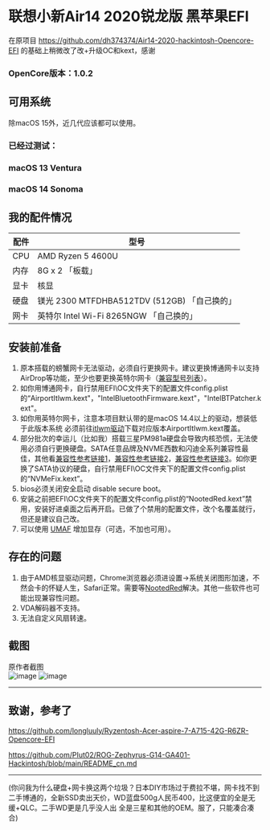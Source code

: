 # **联想小新Air14 2020锐龙版 黑苹果EFI**

在原项目 https://github.com/dh374374/Air14-2020-hackintosh-Opencore-EFI 的基础上稍微改了改+升级OC和kext，感谢  
### OpenCore版本：1.0.2

## 可用系统

除macOS 15外，近几代应该都可以使用。  
### 已经过测试：
### macOS 13 Ventura
### macOS 14 Sonoma

## **我的配件情况**

| 配件 | 型号 |
| --- | --- |
| CPU | AMD Ryzen 5 4600U |
| 内存 | 8G x 2 「板载」 |
| 显卡 | 核显 |
| 硬盘 | 镁光 2300 MTFDHBA512TDV (512GB) 「自己换的」 |
| 网卡 | 英特尔 Intel Wi-Fi 8265NGW 「自己换的」 |

## **安装前准备**

1. 原本搭载的螃蟹网卡无法驱动，必须自行更换网卡。建议更换博通网卡以支持AirDrop等功能，至少也要更换英特尔网卡（[兼容型号列表](https://openintelwireless.github.io/itlwm/Compat)）。
2. 如你用博通网卡，自行禁用EFI\OC文件夹下的配置文件config.plist的“AirportItlwm.kext"，"IntelBluetoothFirmware.kext"，"IntelBTPatcher.kext"。
3. 如你用英特尔网卡，注意本项目默认带的是macOS 14.4以上的驱动，想装低于此版本系统 必须前往[itlwm驱动](https://github.com/OpenIntelWireless/itlwm)下载对应版本AirportItlwm.kext覆盖。
4. 部分批次的幸运儿（比如我）搭载三星PM981a硬盘会导致内核恐慌，无法使用必须自行更换硬盘。SATA任意品牌及NVME西数和闪迪全系列兼容性最佳，其他看[兼容性参考链接1](https://apple.sqlsec.com/1-%E5%9F%BA%E7%A1%80%E7%9F%A5%E8%AF%86/1-2/#_2)，[兼容性参考链接2](https://macoshome.com/hackintosh/hcourse/2476.html)，[兼容性参考链接3](https://heipg.cn/tutorial/diy-hackintosh-2020.html)。如你更换了SATA协议的硬盘，自行禁用EFI\OC文件夹下的配置文件config.plist的“NVMeFix.kext”。
5. bios必须关闭安全启动 disable secure boot。
6. 安装之前把EFI\OC文件夹下的配置文件config.plist的“NootedRed.kext”禁用，安装好进桌面之后再开启。已做了个禁用的配置文件，改个名覆盖就行，但还是建议自己改。
7. 可以使用 [UMAF](https://github.com/DavidS95/Smokeless_UMAF) 增加显存（可选，不加也可用）。

## **存在的问题**

1. 由于AMD核显驱动问题，Chrome浏览器必须进设置→系统关闭图形加速，不然会卡的怀疑人生，Safari正常。需要等[NootedRed](https://github.com/ChefKissInc/NootedRed)解决。其他一些软件也可能出现兼容性问题。
2. VDA解码器不支持。
3. 无法自定义风扇转速。

## 截图

原作者截图  
![image](https://raw.githubusercontent.com/dh374374/Air14-2020-hackintosh-Opencore-EFI/main/img/WX20231022-153038.png)
![image](https://raw.githubusercontent.com/dh374374/Air14-2020-hackintosh-Opencore-EFI/main/img/WX20231022-153136.png)


---

## 致谢，参考了

https://github.com/longluuly/Ryzentosh-Acer-aspire-7-A715-42G-R6ZR-Opencore-EFI

https://github.com/PIut02/ROG-Zephyrus-G14-GA401-Hackintosh/blob/main/README_cn.md

---
(你问我为什么硬盘+网卡换这两个垃圾？日本DIY市场过于费拉不堪，网卡找不到二手博通的，全新SSD卖出天价，WD蓝盘500g人民币400，比这便宜的全是无缓+QLC。二手WD更是几乎没人出 全是三星和其他的OEM。服了，只能凑合凑合)

